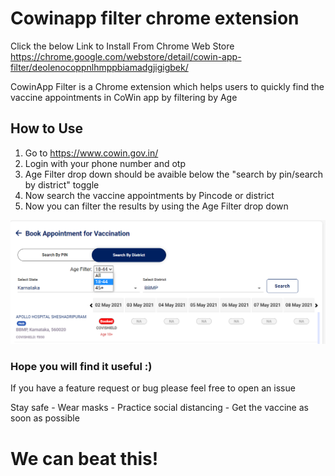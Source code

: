 # Cowinapp filter chrome extension
Click the below Link to Install From Chrome Web Store
https://chrome.google.com/webstore/detail/cowin-app-filter/deolenocoppnlhmppbiamadgjigigbek/

CowinApp Filter is a Chrome extension which helps users to quickly find the vaccine appointments in CoWin app by filtering by Age

## How to Use
1. Go to https://www.cowin.gov.in/
2. Login with your phone number and otp
3. Age Filter drop down should be avaible below the "search by pin/search by district" toggle
4. Now search the vaccine appointments by Pincode or district
5. Now you can filter the results by using the Age Filter drop down

![Demo Screenshot](https://github.com/abhishekori/cowinapp-filter-chrome-extention/blob/55180a203e41f16d49baa763cb58691da89185b3/App%20screen%20shot.png?raw=true)

### Hope you will find it useful :)
If you have a feature request or bug please feel free to open an issue

Stay safe - Wear masks - Practice social distancing - Get the vaccine as soon as possible
# We can beat this!
